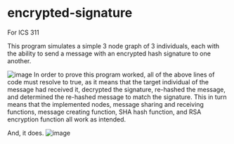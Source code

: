 # encrypted-signature

For ICS 311

This program simulates a simple 3 node graph of 3 individuals, each with the ability to send a message with an encrypted hash signature to one another.

![image](https://github.com/user-attachments/assets/ba9b4c76-2eed-42f7-ae68-45d28512da4f)
In order to prove this program worked, all of the above lines of code must resolve to true, as it means that the target individual of the message had received it, decrypted the signature, re-hashed the message, and determined the re-hashed message to match the signature. This in turn means that the implemented nodes, message sharing and receiving functions, message creating function, SHA hash function, and RSA encryption function all work as intended.

And, it does.
![image](https://github.com/user-attachments/assets/75006f42-6fc7-46a9-b5a8-434be9ca40ea)
